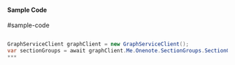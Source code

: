 #### Sample Code
#sample-code 

```C#

GraphServiceClient graphClient = new GraphServiceClient();
var sectionGroups = await graphClient.Me.Onenote.SectionGroups.SectionGroups.Request().GetAsync();
*** 

```